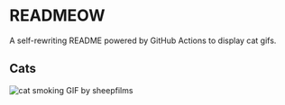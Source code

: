 # READMEOW

A self-rewriting README powered by GitHub Actions to display cat gifs.

## Cats

![cat smoking GIF by sheepfilms](https://media1.giphy.com/media/l0ExdMHUDKteztyfe/200.gif?cid=9acd02da90aasolmxpnyw6fx1ab3lfkzc7e878x36mwqaqhk&ep=v1_gifs_search&rid=200.gif&ct=g)
